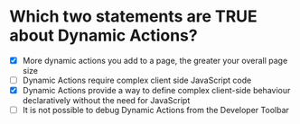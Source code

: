 # Which two statements are TRUE about Dynamic Actions?

- [x] More dynamic actions you add to a page, the greater your overall page size
- [ ] Dynamic Actions require complex client side JavaScript code
- [x] Dynamic Actions provide a way to define complex client-side behaviour declaratively without the need for JavaScript
- [ ] It is not possible to debug Dynamic Actions from the Developer Toolbar